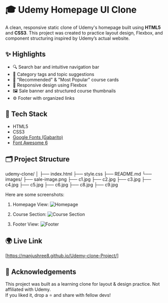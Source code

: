 # 🎓 Udemy Homepage UI Clone

A clean, responsive static clone of Udemy's homepage built using **HTML5** and **CSS3**. This project was created to practice layout design, Flexbox, and component structuring inspired by Udemy’s actual website.

## ✨ Highlights

- 🔍 Search bar and intuitive navigation bar  
- 🎨 Category tags and topic suggestions  
- 🧩 "Recommended" & "Most Popular" course cards  
- 📱 Responsive design using Flexbox  
- 🖼️ Sale banner and structured course thumbnails  
- ⚙️ Footer with organized links  

## 🧪 Tech Stack

- HTML5  
- CSS3  
- [Google Fonts (Gabarito)](https://fonts.google.com/specimen/Gabarito)  
- [Font Awesome 6](https://fontawesome.com/)  

## 🗂️ Project Structure

udemy-clone/
│
├── index.html
├── style.css
├── README.md
└── images/
├── sale-image.png
├── c1.jpg
├── c2.jpg
├── c3.jpg
├── c4.jpg
├── c5.jpg
├── c6.jpg
├── c8.jpg
├── c9.jpg

Here are some screenshots:

1. Homepage View:
   ![Homepage](images/Screenshot1.jpg)

2. Course Section:
   ![Course Section](images/Screenshot2.jpg)

3. Footer View:
   ![Footer](images/Screenshot3.jpg)
   
## 🌍 Live Link
[https://manjushree8.github.io/Udemy-clone-Project/]

## 🙌 Acknowledgements

This project was built as a learning clone for layout & design practice. Not affiliated with Udemy.  
If you liked it, drop a ⭐ and share with fellow devs!



